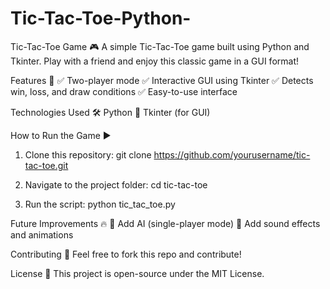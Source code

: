 # Tic-Tac-Toe-Python-
Tic-Tac-Toe Game 🎮
A simple Tic-Tac-Toe game built using Python and Tkinter. Play with a friend and enjoy this classic game in a GUI format!

Features 🚀
✅ Two-player mode
✅ Interactive GUI using Tkinter
✅ Detects win, loss, and draw conditions
✅ Easy-to-use interface

Technologies Used 🛠
Python 🐍
Tkinter (for GUI)


How to Run the Game ▶
1. Clone this repository:
git clone https://github.com/yourusername/tic-tac-toe.git

2. Navigate to the project folder:
cd tic-tac-toe

3. Run the script:
python tic_tac_toe.py

Future Improvements 🔥
🔹 Add AI (single-player mode)
🔹 Add sound effects and animations

Contributing 🤝
Feel free to fork this repo and contribute!

License 📜
This project is open-source under the MIT License.
